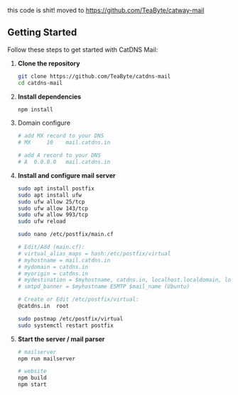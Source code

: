 this code is shit!
moved to https://github.com/TeaByte/catway-mail

## Getting Started

Follow these steps to get started with CatDNS Mail:

1. **Clone the repository**

   ```sh
   git clone https://github.com/TeaByte/catdns-mail
   cd catdns-mail
   ```

2. **Install dependencies**

   ```sh
   npm install
   ```
3. Domain configure
   ```sh
   # add MX record to your DNS
   # MX     10    mail.catdns.in
   
   # add A record to your DNS
   # A  0.0.0.0   mail.catdns.in
   ```

4. **Install and configure mail server**

   ```sh
   sudo apt install postfix
   sudo apt install ufw
   sudo ufw allow 25/tcp
   sudo ufw allow 143/tcp
   sudo ufw allow 993/tcp
   sudo ufw reload
   
   sudo nano /etc/postfix/main.cf
   
   # Edit/Add (main.cf):
   # virtual_alias_maps = hash:/etc/postfix/virtual
   # myhostname = mail.catdns.in
   # mydomain = catdns.in
   # myorigin = catdns.in
   # mydestination = $myhostname, catdns.in, localhost.localdomain, localhost
   # smtpd_banner = $myhostname ESMTP $mail_name (Ubuntu)
   
   # Create or Edit /etc/postfix/virtual:
   @catdns.in  root
   
   sudo postmap /etc/postfix/virtual
   sudo systemctl restart postfix
   ```

4. **Start the server / mail parser**

   ```sh
   # mailserver
   npm run mailserver
   
   # website
   npm build
   npm start
   ```

